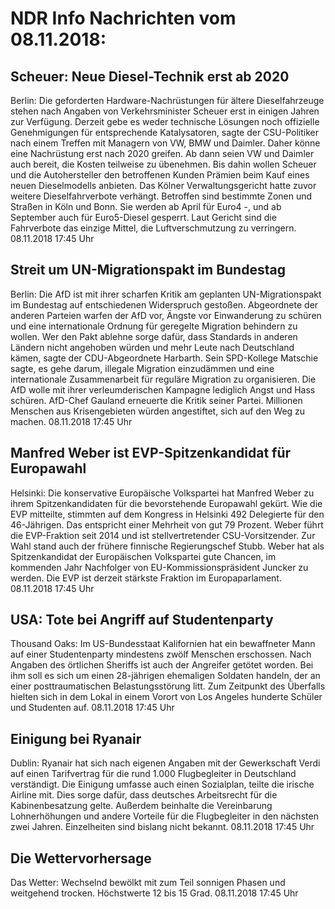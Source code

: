 # NDR Info Nachrichten vom 08.11.2018:


## Scheuer: Neue Diesel-Technik erst ab 2020
Berlin: Die geforderten Hardware-Nachrüstungen für ältere Dieselfahrzeuge stehen nach Angaben von Verkehrsminister Scheuer erst in einigen Jahren zur Verfügung. Derzeit gebe es weder technische Lösungen noch offizielle Genehmigungen für entsprechende Katalysatoren, sagte der CSU-Politiker nach einem Treffen mit Managern von VW, BMW und Daimler. Daher könne eine Nachrüstung erst nach 2020 greifen. Ab dann seien VW und Daimler auch bereit, die Kosten teilweise zu übenehmen. Bis dahin wollen Scheuer und die Autohersteller den betroffenen Kunden Prämien beim Kauf eines neuen Dieselmodells anbieten. Das Kölner Verwaltungsgericht hatte zuvor weitere Dieselfahrverbote verhängt. Betroffen sind bestimmte Zonen und Straßen in Köln und Bonn. Sie werden ab April für Euro4 -, und ab September auch für Euro5-Diesel gesperrt. Laut Gericht sind die Fahrverbote das einzige Mittel, die Luftverschmutzung zu verringern. 08.11.2018 17:45 Uhr 

## Streit um UN-Migrationspakt im Bundestag
Berlin: Die AfD ist mit ihrer scharfen Kritik am geplanten UN-Migrationspakt im Bundestag auf entschiedenen Widerspruch gestoßen. Abgeordnete der anderen Parteien warfen der AfD vor, Ängste vor Einwanderung zu schüren und eine internationale Ordnung für geregelte Migration behindern zu wollen. Wer den Pakt ablehne sorge dafür, dass Standards in anderen Ländern nicht angehoben würden und mehr Leute nach Deutschland kämen, sagte der CDU-Abgeordnete Harbarth. Sein SPD-Kollege Matschie sagte, es gehe darum, illegale Migration einzudämmen und eine internationale Zusammenarbeit für reguläre Migration zu organisieren. Die AfD wolle mit ihrer verleumderischen Kampagne lediglich Angst und Hass schüren. AfD-Chef Gauland erneuerte die Kritik seiner Partei. Millionen Menschen aus Krisengebieten würden angestiftet, sich auf den Weg zu machen. 08.11.2018 17:45 Uhr 

## Manfred Weber ist EVP-Spitzenkandidat für Europawahl
Helsinki: Die konservative Europäische Volkspartei hat Manfred Weber zu ihrem Spitzenkandidaten für die bevorstehende Europawahl gekürt. Wie die EVP mitteilte, stimmten auf dem Kongress in Helsinki 492 Delegierte für den 46-Jährigen. Das entspricht einer Mehrheit von gut 79 Prozent. Weber führt die EVP-Fraktion seit 2014 und ist stellvertretender CSU-Vorsitzender. Zur Wahl stand auch der frühere finnische Regierungschef Stubb. Weber hat als Spitzenkandidat der Europäischen Volkspartei gute Chancen, im kommenden Jahr Nachfolger von EU-Kommissionspräsident Juncker zu werden. Die EVP ist derzeit stärkste Fraktion im Europaparlament. 08.11.2018 17:45 Uhr 

## USA: Tote bei Angriff auf Studentenparty
Thousand Oaks: Im US-Bundesstaat Kalifornien hat ein bewaffneter Mann auf einer Studentenparty mindestens zwölf Menschen erschossen. Nach Angaben des örtlichen Sheriffs ist auch der Angreifer getötet worden. Bei ihm soll es sich um einen 28-jährigen ehemaligen Soldaten handeln, der an einer posttraumatischen Belastungsstörung litt. Zum Zeitpunkt des Überfalls hielten sich in dem Lokal in einem Vorort von Los Angeles hunderte Schüler und Studenten auf. 08.11.2018 17:45 Uhr 

## Einigung bei Ryanair
Dublin: Ryanair hat sich nach eigenen Angaben mit der Gewerkschaft Verdi auf einen Tarifvertrag für die rund 1.000 Flugbegleiter in Deutschland verständigt. Die Einigung umfasse auch einen Sozialplan, teilte die irische Airline mit. Dies sorge dafür, dass deutsches Arbeitsrecht für die Kabinenbesatzung gelte. Außerdem beinhalte die Vereinbarung Lohnerhöhungen und andere Vorteile für die Flugbegleiter in den nächsten zwei Jahren. Einzelheiten sind bislang nicht bekannt. 08.11.2018 17:45 Uhr 

## Die Wettervorhersage
Das Wetter:
Wechselnd bewölkt mit zum Teil sonnigen Phasen und weitgehend trocken. Höchstwerte 12 bis 15 Grad. 08.11.2018 17:45 Uhr 
